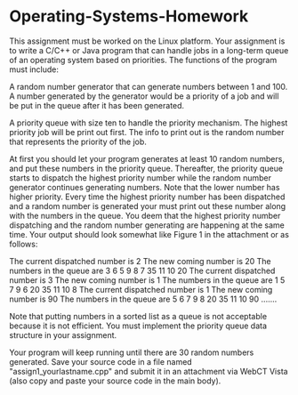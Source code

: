# Operating-Systems-Homework

This assignment must be worked on the Linux platform. Your assignment is to write a C/C++ or Java program that can handle 
jobs in a long-term queue of an operating system based on priorities. The functions of the program must include:

A random number generator that can generate numbers between 1 and 100. A number generated by the generator would be a 
priority of a job and will be put in the queue after it has been generated.

A priority queue with size ten to handle the priority mechanism. The highest priority job will be print out first. 
The info to print out is the random number that represents the priority of the job.

At first you should let your program generates at least 10 random numbers, and put these numbers in the priority queue. 
Thereafter, the priority queue starts to dispatch the highest priority number while the random number generator continues 
generating numbers. Note that the lower number has higher priority. Every time the highest priority number has been dispatched 
and a random number is generated your must print out these number along with the numbers in the queue. You deem that the highest 
priority number dispatching and the random number generating are happening at the same time. Your output should look somewhat 
like Figure 1 in the attachment or as follows:

The current dispatched number is 2
  The new coming number is 20
The numbers in the queue are 3 6 5 9 8 7 35 11 10 20
The current dispatched number is 3
  The new coming number is 1
The numbers in the queue are 1 5 7 9 6 20 35 11 10 8
The current dispatched number is 1
The new coming number is 90
The numbers in the queue are 5 6 7 9 8 20 35 11 10 90
           .......

Note that putting numbers in a sorted list as a queue is not acceptable because it is not efficient. You must implement the priority 
queue data structure in your assignment.

Your program will keep running until there are 30 random numbers generated. Save your source code in a file named 
"assign1_yourlastname.cpp" and submit it in an attachment via WebCT Vista (also copy and paste your source code in the main body).
